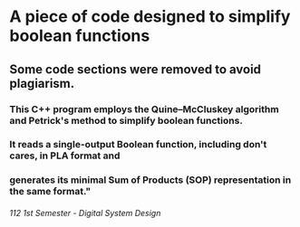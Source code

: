 # A piece of code designed to simplify boolean functions
## **Some code sections were removed to avoid plagiarism.**

### This C++ program employs the Quine–McCluskey algorithm and Petrick's method to simplify boolean functions.
### It reads a single-output Boolean function, including don't cares, in PLA format and
### generates its minimal Sum of Products (SOP) representation in the same format."

###### 112 1st Semester - Digital System Design 
